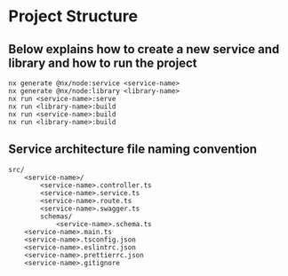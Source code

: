 # Project Structure

## Below explains how to create a new service and library and how to run the project

```
nx generate @nx/node:service <service-name>
nx generate @nx/node:library <library-name>
nx run <service-name>:serve
nx run <library-name>:build
nx run <service-name>:build
nx run <library-name>:build

```

## Service architecture file naming convention

```
src/
    <service-name>/
        <service-name>.controller.ts
        <service-name>.service.ts
        <service-name>.route.ts
        <service-name>.swagger.ts
        schemas/
            <service-name>.schema.ts
    <service-name>.main.ts
    <service-name>.tsconfig.json
    <service-name>.eslintrc.json
    <service-name>.prettierrc.json
    <service-name>.gitignore
```
